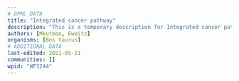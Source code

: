 ```yaml
---
# GPML DATA
title: "Integrated cancer pathway"
description: "This is a temporary description for Integrated cancer pathway"
authors: [Mkutmon, Eweitz]
organisms: [Bos taurus]
# ADDITIONAL DATA
last-edited: 2021-05-21
communities: []
wpid: "WP3244"
---
```

